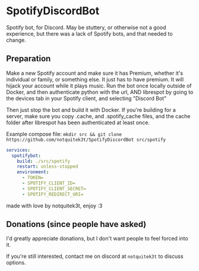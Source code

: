 # SpotifyDiscordBot
Spotify bot, for Discord. May be stuttery, or otherwise not a good experience, but there was a lack of Spotify bots, and that needed to change.

## Preparation
Make a new Spotify account and make sure it has Premium, whether it's individual or family, or something else. It just has to have premium. It will hijack your account while it plays music.
Run the bot once locally outside of Docker, and then authenticate python with the url, AND librespot by going to the devices tab in your Spotify client, and selecting "Discord Bot"

Then just stop the bot and build it with Docker.
If you're building for a server, make sure you copy .cache, and .spotify_cache files, and the cache folder after librespot has been authenticated at least once.

Example compose file:
`mkdir src && git clone https://github.com/notquitek3t/SpotifyDiscordBot src/spotify`
```yaml
services:
  spotifybot:
    build: ./src/spotify
    restart: unless-stopped
    environment:
      - TOKEN=
      - SPOTIFY_CLIENT_ID=
      - SPOTIFY_CLIENT_SECRET=
      - SPOTIFY_REDIRECT_URI=
```

made with love by notquitek3t, enjoy :3

## Donations (since people have asked)
I'd greatly appreciate donations, but I don't want people to feel forced into it.

If you're still interested, contact me on discord at `notquitek3t` to discuss options.
